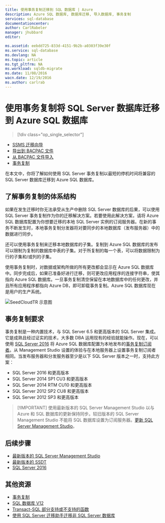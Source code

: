 ```yaml
---
title: 使用事务复制迁移到 SQL 数据库 | Azure
description: Azure SQL 数据库, 数据库迁移, 导入数据库, 事务复制
services: sql-database
documentationcenter: 
author: CarlRabeler
manager: jhubbard
editor: 

ms.assetid: eebdd725-833d-4151-9b2b-a0303f39e30f
ms.service: sql-database
ms.devlang: NA
ms.topic: article
ms.tgt_pltfrm: NA
ms.workload: sqldb-migrate
ms.date: 11/08/2016
wacn.date: 12/19/2016
ms.author: carlrab
---
```


# 使用事务复制将 SQL Server 数据库迁移到 Azure SQL 数据库

> [!div class="op_single_selector"]
- [SSMS 迁移向导](./sql-database-cloud-migrate-compatible-using-ssms-migration-wizard.md)
- [导出到 BACPAC 文件](./sql-database-cloud-migrate-compatible-export-bacpac-ssms.md)
- [从 BACPAC 文件导入](./sql-database-cloud-migrate-compatible-import-bacpac-ssms.md)
- [事务复制](./sql-database-cloud-migrate-compatible-using-transactional-replication.md)

在本文中，你将了解如何使用 SQL Server 事务复制以最短的停机时间将兼容的 SQL Server 数据库迁移到 Azure SQL 数据库。

## 了解事务复制的体系结构
如果在发生迁移时你无法承受从生产中删除 SQL Server 数据库的后果，可以使用 SQL Server 事务复制作为你的迁移解决方案。若要使用此解决方案，请将 Azure SQL 数据库配置为你想要迁移的本地 SQL Server 实例的订阅服务器。在新的事务不断发生时，本地事务复制分发器将对要同步的本地数据库（发布服务器）中的数据进行同步。

还可以使用事务复制来迁移本地数据库的子集。复制到 Azure SQL 数据库的发布可以限制为复制的数据库中表的子集。对于所复制的每一个表，可以将数据限制为行的子集和/或列的子集。

使用事务复制时，对数据或架构所做的所有更改都会显示在 Azure SQL 数据库中。同步完成后，如果已准备好进行迁移，则可更改应用程序的连接字符串，使其指向 Azure SQL 数据库。一旦事务复制清空保留在本地数据库中的任何更改，并且所有应用程序都指向 Azure DB，即可卸载事务复制。Azure SQL 数据库现在是用户的生产系统。

 ![SeedCloudTR 示意图](./media/sql-database-cloud-migrate/SeedCloudTR.png)

## 事务复制要求

事务复制是一种内置技术，与 SQL Server 6.5 和更高版本的 SQL Server 集成。它是成熟且经过证实的技术，大多数 DBA 运用现有的经验就能操作。现在，可以使用 [SQL Server 2016](https://www.microsoft.com/en-us/cloud-platform/sql-server) 将 Azure SQL 数据库配置为本地发布的[事务复制订阅者](https://msdn.microsoft.com/zh-cn/library/mt589530.aspx)。从 Management Studio 设置的体验与在本地服务器上设置事务复制订阅者相同。当发布服务器和分发服务器至少是以下 SQL Server 版本之一时，支持此方案：

 - SQL Server 2016 和更高版本
 - SQL Server 2014 SP1 CU3 和更高版本
 - SQL Server 2014 RTM CU10 和更高版本
 - SQL Server 2012 SP2 CU8 和更高版本
 - SQL Server 2012 SP3 和更高版本

> [!IMPORTANT] 使用最新版本的 SQL Server Management Studio 以与 Azure 和 SQL 数据库的更新保持同步。较旧版本的 SQL Server Management Studio 不能将 SQL 数据库设置为订阅服务器。[更新 SQL Server Management Studio](https://msdn.microsoft.com/zh-cn/library/mt238290.aspx)。

## 后续步骤

- [最新版本的 SQL Server Management Studio](https://msdn.microsoft.com/zh-cn/library/mt238290.aspx)
- [最新版本的 SSDT](https://msdn.microsoft.com/zh-cn/library/mt204009.aspx)
- [SQL Server 2016](https://www.microsoft.com/en-us/sql-server/sql-server-2016)

## 其他资源

- [事务复制](https://msdn.microsoft.com/zh-cn/library/mt589530.aspx)
- [SQL 数据库 V12](./sql-database-v12-whats-new.md)
- [Transact-SQL 部分支持或不支持的函数](./sql-database-transact-sql-information.md)
- [使用 SQL Server 迁移助手迁移非 SQL Server 数据库](http://blogs.msdn.com/b/ssma/)

<!---HONumber=Mooncake_1212_2016-->